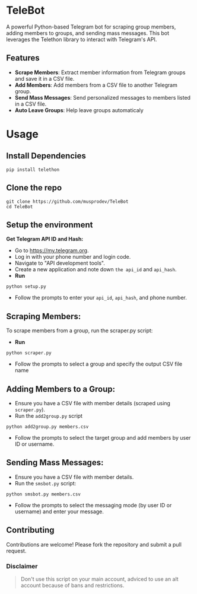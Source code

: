 # TeleBot
A powerful Python-based Telegram bot for scraping group members, adding members to groups, and sending mass messages. This bot leverages the Telethon library to interact with Telegram's API.

## Features
- **Scrape Members**: Extract member information from Telegram groups and save it in a CSV file.
- **Add Members**: Add members from a CSV file to another Telegram group.
- **Send Mass Messages**: Send personalized messages to members listed in a CSV file.
- **Auto Leave Groups**: Help leave groups automaticaly

# Usage

## Install Dependencies
```
pip install telethon
```
## Clone the repo
```
git clone https://github.com/musprodev/TeleBot
cd TeleBot
```
## Setup the environment

**Get Telegram API ID and Hash:**

- Go to https://my.telegram.org.
- Log in with your phone number and login code.
- Navigate to "API development tools".
- Create a new application and note down `the api_id` and `api_hash`.
- **Run** 
```
python setup.py
``` 
- Follow the prompts to enter your `api_id`, `api_hash`, and phone number.

## Scraping Members:
To scrape members from a group, run the scraper.py script:
- **Run**
```
python scraper.py
```
- Follow the prompts to select a group and specify the output CSV file name

## Adding Members to a Group:
- Ensure you have a CSV file with member details (scraped using `scraper.py`).
- Run the `add2group.py` script
```
python add2group.py members.csv
```
- Follow the prompts to select the target group and add members by user ID or username.

## Sending Mass Messages:
- Ensure you have a CSV file with member details.
- Run the `smsbot.py` script:
```
python smsbot.py members.csv
```
- Follow the prompts to select the messaging mode (by user ID or username) and enter your message.

## Contributing
Contributions are welcome! Please fork the repository and submit a pull request.

### Disclaimer
> Don't use this script on your main account, adviced to use an alt account because of bans and restrictions.

